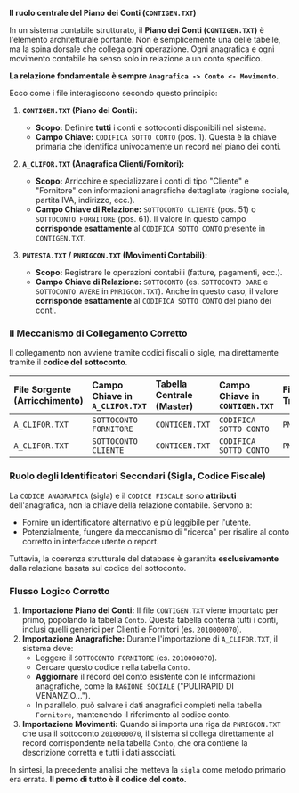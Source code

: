 **Il ruolo centrale del Piano dei Conti (`CONTIGEN.TXT`)**

In un sistema contabile strutturato, il **Piano dei Conti (`CONTIGEN.TXT`)** è l'elemento architetturale portante. Non è semplicemente una delle tabelle, ma la spina dorsale che collega ogni operazione. Ogni anagrafica e ogni movimento contabile ha senso solo in relazione a un conto specifico.

**La relazione fondamentale è sempre `Anagrafica -> Conto <- Movimento`.**

Ecco come i file interagiscono secondo questo principio:

1.  **`CONTIGEN.TXT` (Piano dei Conti):**
    *   **Scopo:** Definire **tutti** i conti e sottoconti disponibili nel sistema.
    *   **Campo Chiave:** `CODIFICA SOTTO CONTO` (pos. 1). Questa è la chiave primaria che identifica univocamente un record nel piano dei conti.

2.  **`A_CLIFOR.TXT` (Anagrafica Clienti/Fornitori):**
    *   **Scopo:** Arricchire e specializzare i conti di tipo "Cliente" e "Fornitore" con informazioni anagrafiche dettagliate (ragione sociale, partita IVA, indirizzo, ecc.).
    *   **Campo Chiave di Relazione:** `SOTTOCONTO CLIENTE` (pos. 51) o `SOTTOCONTO FORNITORE` (pos. 61). Il valore in questo campo **corrisponde esattamente** al `CODIFICA SOTTO CONTO` presente in `CONTIGEN.TXT`.

3.  **`PNTESTA.TXT` / `PNRIGCON.TXT` (Movimenti Contabili):**
    *   **Scopo:** Registrare le operazioni contabili (fatture, pagamenti, ecc.).
    *   **Campo Chiave di Relazione:** `SOTTOCONTO` (es. `SOTTOCONTO DARE` e `SOTTOCONTO AVERE` in `PNRIGCON.TXT`). Anche in questo caso, il valore **corrisponde esattamente** al `CODIFICA SOTTO CONTO` del piano dei conti.

### Il Meccanismo di Collegamento Corretto

Il collegamento non avviene tramite codici fiscali o sigle, ma direttamente tramite il **codice del sottoconto**.

| File Sorgente (Arricchimento) | Campo Chiave in `A_CLIFOR.TXT` | Tabella Centrale (Master) | Campo Chiave in `CONTIGEN.TXT` | File Transazione | Campo Chiave nei Movimenti |
| :--- | :--- | :--- | :--- | :--- | :--- |
| `A_CLIFOR.TXT` | `SOTTOCONTO FORNITORE` | `CONTIGEN.TXT` | `CODIFICA SOTTO CONTO` | `PNRIGCON.TXT` | `SOTTOCONTO DARE/AVERE` |
| `A_CLIFOR.TXT` | `SOTTOCONTO CLIENTE` | `CONTIGEN.TXT` | `CODIFICA SOTTO CONTO` | `PNRIGCON.TXT` | `SOTTOCONTO DARE/AVERE` |

### Ruolo degli Identificatori Secondari (Sigla, Codice Fiscale)

La `CODICE ANAGRAFICA` (sigla) e il `CODICE FISCALE` sono **attributi** dell'anagrafica, non la chiave della relazione contabile. Servono a:
*   Fornire un identificatore alternativo e più leggibile per l'utente.
*   Potenzialmente, fungere da meccanismo di "ricerca" per risalire al conto corretto in interfacce utente o report.

Tuttavia, la coerenza strutturale del database è garantita **esclusivamente** dalla relazione basata sul codice del sottoconto.

### Flusso Logico Corretto

1.  **Importazione Piano dei Conti:** Il file `CONTIGEN.TXT` viene importato per primo, popolando la tabella `Conto`. Questa tabella conterrà tutti i conti, inclusi quelli generici per Clienti e Fornitori (es. `2010000070`).
2.  **Importazione Anagrafiche:** Durante l'importazione di `A_CLIFOR.TXT`, il sistema deve:
    *   Leggere il `SOTTOCONTO FORNITORE` (es. `2010000070`).
    *   Cercare questo codice nella tabella `Conto`.
    *   **Aggiornare** il record del conto esistente con le informazioni anagrafiche, come la `RAGIONE SOCIALE` ("PULIRAPID DI VENANZIO...").
    *   In parallelo, può salvare i dati anagrafici completi nella tabella `Fornitore`, mantenendo il riferimento al codice conto.
3.  **Importazione Movimenti:** Quando si importa una riga da `PNRIGCON.TXT` che usa il sottoconto `2010000070`, il sistema si collega direttamente al record corrispondente nella tabella `Conto`, che ora contiene la descrizione corretta e tutti i dati associati.

In sintesi, la precedente analisi che metteva la `sigla` come metodo primario era errata. **Il perno di tutto è il codice del conto.**

